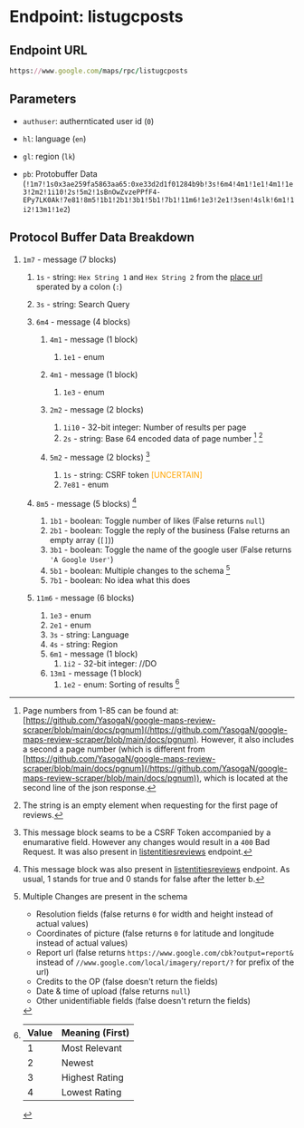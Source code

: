 # Endpoint: listugcposts

## Endpoint URL

```ruby
https://www.google.com/maps/rpc/listugcposts
```

## Parameters

- `authuser`: authernticated user id (`0`)

- `hl`: language (`en`)

- `gl`: region (`lk`)

- `pb`: Protobuffer Data  (`!1m7!1s0x3ae259fa5863aa65:0xe33d2d1f01284b9b!3s!6m4!4m1!1e1!4m1!1e3!2m2!1i10!2s!5m2!1sBnOwZvzePPfF4-EPy7LK0Ak!7e81!8m5!1b1!2b1!3b1!5b1!7b1!11m6!1e3!2e1!3sen!4slk!6m1!1i2!13m1!1e2`)

## Protocol Buffer Data Breakdown

1. `1m7` - message (7 blocks)

    1. `1s` - string: `Hex String 1` and `Hex String 2` from the [place url](https://github.com/YasogaN/google-maps-review-scraper/blob/main/docs/urls/place.md#protcol-buffer-data-breakdown) sperated by a colon (`:`)

    2. `3s` - string: Search Query

    3. `6m4` - message (4 blocks)

        1. `4m1` - message (1 block)
            1. `1e1` - enum

        2. `4m1` - message (1 block)
            1. `1e3` - enum

        3. `2m2` - message (2 blocks)
            1. `1i10` - 32-bit integer: Number of results per page
            2. `2s` - string: Base 64 encoded data of page number [^3] [^4]

        4. `5m2` - message (2 blocks) [^1]
            1. `1s` - string: CSRF token <span style="color:orange">[UNCERTAIN]</span>
            2. `7e81` - enum

    4. `8m5` - message (5 blocks) [^2]
        1. `1b1` - boolean: Toggle number of likes (False returns `null`)
        2. `2b1` - boolean: Toggle the reply of the business (False returns an empty array (`[]`))
        3. `3b1` - boolean: Toggle the name of the google user (False returns `'A Google User'`)
        4. `5b1` - boolean: Multiple changes to the schema [^6]
        5. `7b1` - boolean: No idea what this does

    5. `11m6` - message (6 blocks)
        1. `1e3` - enum
        2. `2e1` - enum
        3. `3s` - string: Language
        4. `4s` - string: Region
        5. `6m1` - message (1 block)
            1. `1i2` - 32-bit integer: //DO
        6. `13m1` - message (1 block)
            1. `1e2` - enum: Sorting of results [^5]

[^1]: This message block seams to be a CSRF Token accompanied by a enumarative field. However any changes would result in a `400` Bad Request. It was also present in [listentitiesreviews](https://github.com/YasogaN/google-maps-review-scraper/blob/main/docs/endpoints/listentitiesreviews.md) endpoint.

[^2]: This message block was also present in [listentitiesreviews](https://github.com/YasogaN/google-maps-review-scraper/blob/main/docs/endpoints/listentitiesreviews.md) endpoint. As usual, 1 stands for true and 0 stands for false after the letter b.

[^3]: Page numbers from 1-85 can be found at: [https://github.com/YasogaN/google-maps-review-scraper/blob/main/docs/pgnum](/https://github.com/YasogaN/google-maps-review-scraper/blob/main/docs/pgnum). However, it also includes a second a page number (which is different from [https://github.com/YasogaN/google-maps-review-scraper/blob/main/docs/pgnum](/https://github.com/YasogaN/google-maps-review-scraper/blob/main/docs/pgnum)), which is located at the second line of the json response.

[^4]: The string is an empty element when requesting for the first page of reviews.

[^5]:| Value | Meaning (First) |
     |-------|-----------------|
     | 1     | Most Relevant   |
     | 2     | Newest          |
     | 3     | Highest Rating  |
     | 4     | Lowest Rating   |

[^6]: Multiple Changes are present in the schema
    - Resolution fields (false returns `0` for width and height instead of actual values)
    - Coordinates of picture (false returns `0` for latitude and longitude instead of actual values)
    - Report url (false returns `https://www.google.com/cbk?output=report&` instead of `//www.google.com/local/imagery/report/?` for prefix of the url)
    - Credits to the OP (false doesn't return the fields)
    - Date & time of upload (false returns `null`)
    - Other unidentifiable fields (false doesn't return the fields)
